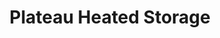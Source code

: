 ---
title: "Plateau Heated Storage"
url: /sammamish/plateau-heated-storage/
shop: storage rental
---